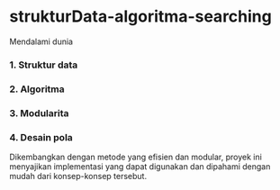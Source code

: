 # strukturData-algoritma-searching

Mendalami dunia 

### 1. Struktur data
### 2. Algoritma
### 3. Modularita
### 4. Desain pola

Dikembangkan dengan metode yang efisien dan modular, proyek ini menyajikan implementasi yang dapat digunakan dan dipahami dengan mudah dari konsep-konsep tersebut. 
